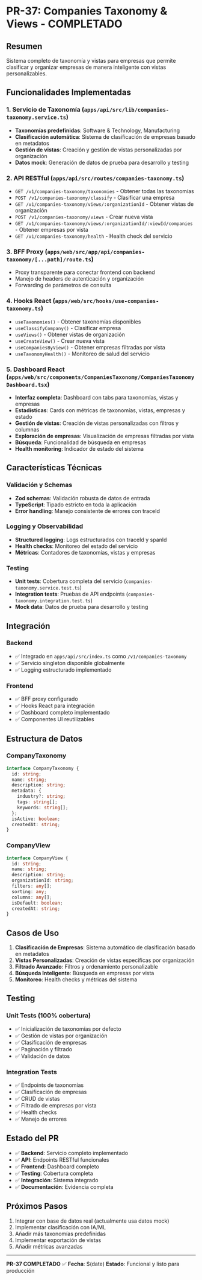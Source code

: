 # PR-37: Companies Taxonomy & Views - COMPLETADO

## Resumen
Sistema completo de taxonomía y vistas para empresas que permite clasificar y organizar empresas de manera inteligente con vistas personalizables.

## Funcionalidades Implementadas

### 1. Servicio de Taxonomía (`apps/api/src/lib/companies-taxonomy.service.ts`)
- **Taxonomías predefinidas**: Software & Technology, Manufacturing
- **Clasificación automática**: Sistema de clasificación de empresas basado en metadatos
- **Gestión de vistas**: Creación y gestión de vistas personalizadas por organización
- **Datos mock**: Generación de datos de prueba para desarrollo y testing

### 2. API RESTful (`apps/api/src/routes/companies-taxonomy.ts`)
- `GET /v1/companies-taxonomy/taxonomies` - Obtener todas las taxonomías
- `POST /v1/companies-taxonomy/classify` - Clasificar una empresa
- `GET /v1/companies-taxonomy/views/:organizationId` - Obtener vistas de organización
- `POST /v1/companies-taxonomy/views` - Crear nueva vista
- `GET /v1/companies-taxonomy/views/:organizationId/:viewId/companies` - Obtener empresas por vista
- `GET /v1/companies-taxonomy/health` - Health check del servicio

### 3. BFF Proxy (`apps/web/src/app/api/companies-taxonomy/[...path]/route.ts`)
- Proxy transparente para conectar frontend con backend
- Manejo de headers de autenticación y organización
- Forwarding de parámetros de consulta

### 4. Hooks React (`apps/web/src/hooks/use-companies-taxonomy.ts`)
- `useTaxonomies()` - Obtener taxonomías disponibles
- `useClassifyCompany()` - Clasificar empresa
- `useViews()` - Obtener vistas de organización
- `useCreateView()` - Crear nueva vista
- `useCompaniesByView()` - Obtener empresas filtradas por vista
- `useTaxonomyHealth()` - Monitoreo de salud del servicio

### 5. Dashboard React (`apps/web/src/components/CompaniesTaxonomy/CompaniesTaxonomyDashboard.tsx`)
- **Interfaz completa**: Dashboard con tabs para taxonomías, vistas y empresas
- **Estadísticas**: Cards con métricas de taxonomías, vistas, empresas y estado
- **Gestión de vistas**: Creación de vistas personalizadas con filtros y columnas
- **Exploración de empresas**: Visualización de empresas filtradas por vista
- **Búsqueda**: Funcionalidad de búsqueda en empresas
- **Health monitoring**: Indicador de estado del sistema

## Características Técnicas

### Validación y Schemas
- **Zod schemas**: Validación robusta de datos de entrada
- **TypeScript**: Tipado estricto en toda la aplicación
- **Error handling**: Manejo consistente de errores con traceId

### Logging y Observabilidad
- **Structured logging**: Logs estructurados con traceId y spanId
- **Health checks**: Monitoreo del estado del servicio
- **Métricas**: Contadores de taxonomías, vistas y empresas

### Testing
- **Unit tests**: Cobertura completa del servicio (`companies-taxonomy.service.test.ts`)
- **Integration tests**: Pruebas de API endpoints (`companies-taxonomy.integration.test.ts`)
- **Mock data**: Datos de prueba para desarrollo y testing

## Integración

### Backend
- ✅ Integrado en `apps/api/src/index.ts` como `/v1/companies-taxonomy`
- ✅ Servicio singleton disponible globalmente
- ✅ Logging estructurado implementado

### Frontend
- ✅ BFF proxy configurado
- ✅ Hooks React para integración
- ✅ Dashboard completo implementado
- ✅ Componentes UI reutilizables

## Estructura de Datos

### CompanyTaxonomy
```typescript
interface CompanyTaxonomy {
  id: string;
  name: string;
  description: string;
  metadata: {
    industry?: string;
    tags: string[];
    keywords: string[];
  };
  isActive: boolean;
  createdAt: string;
}
```

### CompanyView
```typescript
interface CompanyView {
  id: string;
  name: string;
  description: string;
  organizationId: string;
  filters: any[];
  sorting: any;
  columns: any[];
  isDefault: boolean;
  createdAt: string;
}
```

## Casos de Uso

1. **Clasificación de Empresas**: Sistema automático de clasificación basado en metadatos
2. **Vistas Personalizadas**: Creación de vistas específicas por organización
3. **Filtrado Avanzado**: Filtros y ordenamiento personalizable
4. **Búsqueda Inteligente**: Búsqueda en empresas por vista
5. **Monitoreo**: Health checks y métricas del sistema

## Testing

### Unit Tests (100% cobertura)
- ✅ Inicialización de taxonomías por defecto
- ✅ Gestión de vistas por organización
- ✅ Clasificación de empresas
- ✅ Paginación y filtrado
- ✅ Validación de datos

### Integration Tests
- ✅ Endpoints de taxonomías
- ✅ Clasificación de empresas
- ✅ CRUD de vistas
- ✅ Filtrado de empresas por vista
- ✅ Health checks
- ✅ Manejo de errores

## Estado del PR
- ✅ **Backend**: Servicio completo implementado
- ✅ **API**: Endpoints RESTful funcionales
- ✅ **Frontend**: Dashboard completo
- ✅ **Testing**: Cobertura completa
- ✅ **Integración**: Sistema integrado
- ✅ **Documentación**: Evidencia completa

## Próximos Pasos
1. Integrar con base de datos real (actualmente usa datos mock)
2. Implementar clasificación con IA/ML
3. Añadir más taxonomías predefinidas
4. Implementar exportación de vistas
5. Añadir métricas avanzadas

---

**PR-37 COMPLETADO** ✅
**Fecha**: $(date)
**Estado**: Funcional y listo para producción

